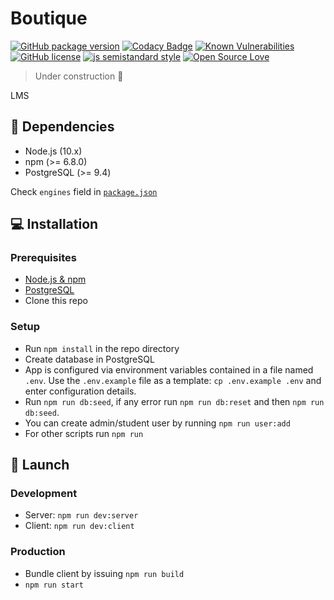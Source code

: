 # Boutique

[![GitHub package version](https://badgen.net/github/release/ExtensionEngine/boutique)](https://github.com/ExtensionEngine/boutique/releases)
[![Codacy Badge](https://api.codacy.com/project/badge/Grade/105e3679b14c4b7b9205981734e90424?branch=develop)](https://www.codacy.com/app/ExtensionEngine/boutique?utm_source=github.com&utm_medium=referral&utm_content=ExtensionEngine/boutique&utm_campaign=Badge_Grade)
[![Known Vulnerabilities](https://snyk.io/test/github/ExtensionEngine/boutique/develop/badge.svg)](https://snyk.io/test/github/ExtensionEngine/boutique)
[![GitHub license](https://badgen.net/github/license/ExtensionEngine/boutique)](https://github.com/ExtensionEngine/boutique/blob/develop/LICENSE)
[![js semistandard style](https://badgen.net/badge/code%20style/semistandard/pink)](https://github.com/Flet/semistandard)
[![Open Source Love](https://badges.frapsoft.com/os/v2/open-source.svg?v=102)](https://github.com/ellerbrock/open-source-badge/)

> Under construction :construction:

LMS

## :page_with_curl: Dependencies

- Node.js (10.x)
- npm (>= 6.8.0)
- PostgreSQL (>= 9.4)

Check `engines` field in [`package.json`](package.json)

## :computer: Installation

### Prerequisites

- [Node.js & npm](https://nodejs.org/en/download/)
- [PostgreSQL](https://www.postgresql.org/download/) 
- Clone this repo

### Setup

- Run `npm install` in the repo directory
- Create database in PostgreSQL
- App is configured via environment variables contained in a file named `.env`.
  Use the `.env.example` file as a template: `cp .env.example .env` and enter configuration details.
- Run `npm run db:seed`, if any error run `npm run db:reset` and then `npm run db:seed`.
- You can create admin/student user by running `npm run user:add`
- For other scripts run `npm run`

## :rocket: Launch

### Development

- Server: `npm run dev:server`
- Client: `npm run dev:client`

### Production

- Bundle client by issuing `npm run build`
- `npm run start`
